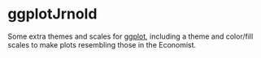 # ggplotJrnold

Some extra themes and scales for [ggplot](http://had.co.nz/ggplot2/),
including a theme and color/fill scales to make plots resembling those
in the Economist.
